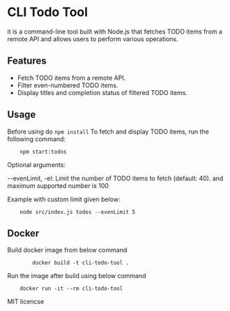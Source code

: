 # CLI Todo Tool

it is a command-line tool built with Node.js that fetches TODO items from a remote API and allows users to perform various operations.

## Features

- Fetch TODO items from a remote API.
- Filter even-numbered TODO items.
- Display titles and completion status of filtered TODO items.

## Usage

Before using do `npm install`
To fetch and display TODO items, run the following command:

        npm start:todos

Optional arguments:

--evenLimit, -el: Limit the number of TODO items to fetch (default: 40). and maximum supported number is 100

Example with custom limit given below:

        node src/index.js todos --evenLimit 5

## Docker

Build docker image from below command

            docker build -t cli-todo-tool .

Run the image after build using below command

        docker run -it --rm cli-todo-tool

MIT licencse
